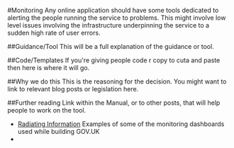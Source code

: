 #Monitoring
Any online application should have some tools dedicated to alerting the
people running the service to problems. This might involve low level
issues involving the infrastructure underpinning the service to a sudden
high rate of user errors.

##Guidance/Tool
This will be a full explanation of the guidance or tool.

##Code/Templates
If you're giving people code r copy to cuta and paste then here is where it will go.

##Why we do this
This is the reasoning for the decision. You might want to link to relevant blog posts or legislation here.

##Further reading
Link within the Manual, or to other posts, that will help people to work on the tool.

* [Radiating
  Information](http://digital.cabinetoffice.gov.uk/2012/02/08/radiating-information/)
Examples of some of the monitoring dashboards used while building GOV.UK
* 
